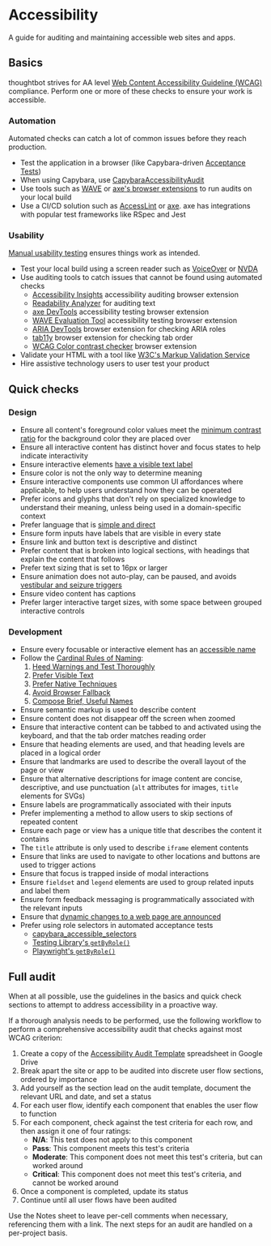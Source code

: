 # Accessibility

A guide for auditing and maintaining accessible web sites and apps.

## Basics

thoughtbot strives for AA level [Web Content Accessibility Guideline (WCAG)]
compliance. Perform one or more of these checks to ensure your work is
accessible.

### Automation

Automated checks can catch a lot of common issues before they reach production.

- Test the application in a browser (like Capybara-driven [Acceptance
  Tests](../testing-rspec/README.md#acceptance-tests))
- When using Capybara, use [CapybaraAccessibilityAudit]
- Use tools such as [WAVE] or [axe's browser extensions] to run audits on your
  local build
- Use a CI/CD solution such as [AccessLint] or [axe]. axe has integrations with popular test frameworks like RSpec and Jest

[CapybaraAccessibilityAudit]: https://github.com/thoughtbot/capybara_accessibility_audit

### Usability

[Manual usability testing] ensures things work as intended.

- Test your local build using a screen reader such as [VoiceOver] or [NVDA]
- Use auditing tools to catch issues that cannot be
  found using automated checks
  - [Accessibility Insights] accessibility auditing browser extension
  - [Readability Analyzer][simple and direct] for auditing text
  - [axe DevTools] accessibility testing browser extension
  - [WAVE Evaluation Tool] accessibility testing browser extension
  - [ARIA DevTools] browser extension for checking ARIA roles
  - [tab11y] browser extension for checking tab order
  - [WCAG Color contrast checker] browser extension
- Validate your HTML with a tool like [W3C's Markup Validation Service][w3c-markup-validator]
- Hire assistive technology users to user test your product

[Juicy Studio]: https://juicystudio.com/services/readability.php
[axe DevTools]: https://chromewebstore.google.com/detail/axe-devtools-web-accessib/lhdoppojpmngadmnindnejefpokejbdd
[WAVE Evaluation Tool]: https://chromewebstore.google.com/detail/wave-evaluation-tool/jbbplnpkjmmeebjpijfedlgcdilocofh
[ARIA DevTools]: https://chromewebstore.google.com/detail/aria-devtools/dneemiigcbbgbdjlcdjjnianlikimpck
[tab11y]: https://chromewebstore.google.com/detail/taba11y-tab-order-accessi/aocppmckdocdjkphmofnklcjhdidgmga
[WCAG Color contrast checker]: https://chromewebstore.google.com/detail/wcag-color-contrast-check/plnahcmalebffmaghcpcmpaciebdhgdf
[w3c-markup-validator]: https://validator.w3.org/

## Quick checks

### Design

- Ensure all content's foreground color values meet the [minimum contrast ratio]
  for the background color they are placed over
- Ensure all interactive content has distinct hover and focus states to help
  indicate interactivity
- Ensure interactive elements [have a visible text label][rule-2]
- Ensure color is not the only way to determine meaning
- Ensure interactive components use common UI affordances where applicable, to
  help users understand how they can be operated
- Prefer icons and glyphs that don't rely on specialized knowledge to understand
  their meaning, unless being used in a domain-specific context
- Prefer language that is [simple and direct]
- Ensure form inputs have labels that are visible in every state
- Ensure link and button text is descriptive and distinct
- Prefer content that is broken into logical sections, with headings that
  explain the content that follows
- Prefer text sizing that is set to 16px or larger
- Ensure animation does not auto-play, can be paused, and avoids [vestibular and
  seizure triggers]
- Ensure video content has captions
- Prefer larger interactive target sizes, with some space between grouped
  interactive controls

### Development

- Ensure every focusable or interactive element has an [accessible name][]
- Follow the [Cardinal Rules of Naming][]:
  1. [Heed Warnings and Test Thoroughly][rule-1]
  2. [Prefer Visible Text][rule-2]
  3. [Prefer Native Techniques][rule-3]
  4. [Avoid Browser Fallback][rule-4]
  5. [Compose Brief, Useful Names][rule-5]
- Ensure semantic markup is used to describe content
- Ensure content does not disappear off the screen when zoomed
- Ensure that interactive content can be tabbed to and activated using the
  keyboard, and that the tab order matches reading order
- Ensure that heading elements are used, and that heading levels are placed in a
  logical order
- Ensure that landmarks are used to describe the overall layout of the page or
  view
- Ensure that alternative descriptions for image content are concise,
  descriptive, and use punctuation (`alt` attributes for images, `title`
  elements for SVGs)
- Ensure labels are programmatically associated with their inputs
- Prefer implementing a method to allow users to skip sections of repeated
  content
- Ensure each page or view has a unique title that describes the content it
  contains
- The `title` attribute is only used to describe `iframe` element contents
- Ensure that links are used to navigate to other locations and buttons are used
  to trigger actions
- Ensure that focus is trapped inside of modal interactions
- Ensure `fieldset` and `legend` elements are used to group related inputs and
  label them
- Ensure form feedback messaging is programmatically associated with the
  relevant inputs
- Ensure that [dynamic changes to a web page are announced](https://www.w3.org/WAI/WCAG22/Understanding/status-messages.html)
- Prefer using role selectors in automated acceptance tests
  - [capybara_accessible_selectors]
  - [Testing Library's `getByRole()`][testing-library-getbyrole]
  - [Playwright's `getByRole()`][playwright-getbyrole]

[accessible name]: https://www.w3.org/WAI/ARIA/apg/practices/names-and-descriptions/
[Cardinal Rules of Naming]: https://www.w3.org/WAI/ARIA/apg/practices/names-and-descriptions/#cardinalrulesofnaming
[rule-1]: https://www.w3.org/WAI/ARIA/apg/practices/names-and-descriptions/#naming_rule_heed_warnings
[rule-2]: https://www.w3.org/WAI/ARIA/apg/practices/names-and-descriptions/#naming_rule_visible_text
[rule-3]: https://www.w3.org/WAI/ARIA/apg/practices/names-and-descriptions/#naming_rule_native_techniques
[rule-4]: https://www.w3.org/WAI/ARIA/apg/practices/names-and-descriptions/#naming_rule_avoid_fallback
[rule-5]: https://www.w3.org/WAI/ARIA/apg/practices/names-and-descriptions/#naming_rule_brief_names
[capybara_accessible_selectors]: https://github.com/citizensadvice/capybara_accessible_selectors
[testing-library-getbyrole]: https://testing-library.com/docs/queries/byrole
[playwright-getbyrole]: https://playwright.dev/docs/locators#locate-by-role

## Full audit

When at all possible, use the guidelines in the basics and quick check sections
to attempt to address accessibility in a proactive way.

If a thorough analysis needs to be performed, use the following workflow to
perform a comprehensive accessibility audit that checks against most WCAG
criterion:

1. Create a copy of the [Accessibility Audit Template] spreadsheet in Google
Drive
1. Break apart the site or app to be audited into discrete user flow sections,
ordered by importance
1. Add yourself as the section lead on the audit template, document the relevant
URL and date, and set a status
1. For each user flow, identify each component that enables the user flow to
function
1. For each component, check against the test criteria for each row, and then
assign it one of four ratings:
   - **N/A**: This test does not apply to this component
   - **Pass**: This component meets this test's criteria
   - **Moderate**: This component does not meet this test's criteria, but can
     worked around
   - **Critical**: This component does not meet this test's criteria, and cannot
     be worked around
1. Once a component is completed, update its status
1. Continue until all user flows have been audited

Use the Notes sheet to leave per-cell comments when necessary, referencing them
with a link. The next steps for an audit are handled on a per-project basis.

[accessibility audit template]: https://www.fsb.org.uk/resources/article/accessibility-audit-template-MCTMWUV4Z27FEXRANM566TOZXNOE
[accesslint]: https://github.com/marketplace/accesslint
[axe]: https://www.deque.com/axe/axe-for-web/integrations/
[axe's browser extensions]: https://www.deque.com/axe/axe-for-web/
[minimum contrast ratio]: https://webaim.org/resources/linkcontrastchecker/
[manual usability testing]: https://www.smashingmagazine.com/2018/09/importance-manual-accessibility-testing/
[nvda]: https://a11yproject.com/posts/getting-started-with-nvda/
[accessibility insights]: https://accessibilityinsights.io
[simple and direct]: https://datayze.com/readability-analyzer.php
[vestibular and seizure triggers]: https://alistapart.com/article/designing-safer-web-animation-for-motion-sensitivity/
[voiceover]: https://a11yproject.com/posts/getting-started-with-voiceover/
[wave]: https://wave.webaim.org/extension/
[web content accessibility guideline (wcag)]: https://www.w3.org/WAI/standards-guidelines/wcag/
